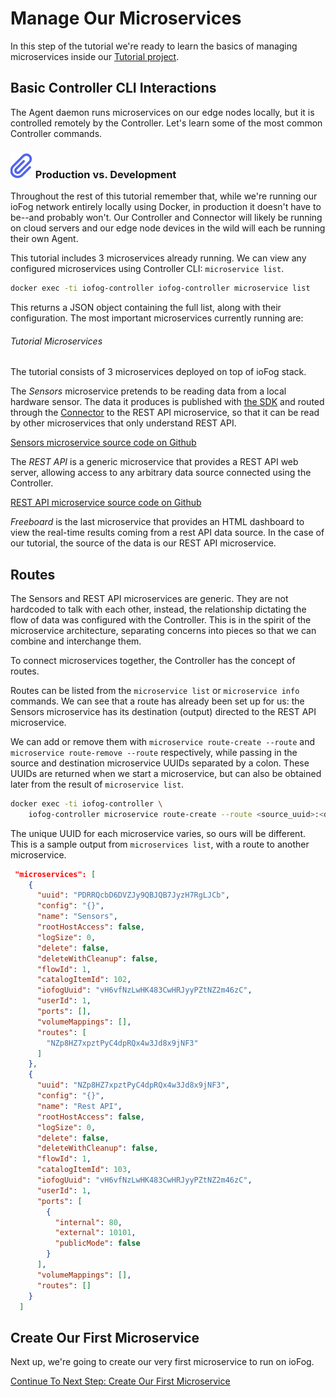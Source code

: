 # Manage Our Microservices

In this step of the tutorial we're ready to learn the basics of managing microservices inside our [Tutorial project](../tutorial/introduction.html).

## Basic Controller CLI Interactions

The Agent daemon runs microservices on our edge nodes locally, but it is controlled remotely by the Controller. Let's learn some of the most common Controller commands.

<aside class="notifications note">
  <h3><img src="/images/icos/ico-note.svg" alt=""> Production vs. Development</h3>
  <p>Throughout the rest of this tutorial remember that, while we're running our ioFog network entirely locally using Docker, in production it doesn't have to be--and probably won't. Our Controller and Connector will likely be running on cloud servers and our edge node devices in the wild will each be running their own Agent.</p>
</aside>

This tutorial includes 3 microservices already running. We can view any configured microservices using Controller CLI: `microservice list`.

```bash
docker exec -ti iofog-controller iofog-controller microservice list
```

This returns a JSON object containing the full list, along with their configuration. The most important microservices currently running are:

###### Tutorial Microservices

The tutorial consists of 3 microservices deployed on top of ioFog stack.

The _Sensors_ microservice pretends to be reading data from a local hardware sensor. The data it produces is published with [the SDK](../writing-microservices/sdk.html) and routed through the [Connector](../connectors/overview.html) to the REST API microservice, so that it can be read by other microservices that only understand REST API.

[Sensors microservice source code on Github](https://github.com/ioFog/example-microservices/tree/master/sensors-data)

The _REST API_ is a generic microservice that provides a REST API web server, allowing access to any arbitrary data source connected using the Controller.

[REST API microservice source code on Github](https://github.com/ioFog/example-microservices/tree/master/json-rest-api-cors-enabled)

_Freeboard_ is the last microservice that provides an HTML dashboard to view the real-time results coming from a rest API data source. In the case of our tutorial, the source of the data is our REST API microservice.

## Routes

The Sensors and REST API microservices are generic. They are not hardcoded to talk with each other, instead, the relationship dictating the flow of data was configured with the Controller. This is in the spirit of the microservice architecture, separating concerns into pieces so that we can combine and interchange them.

To connect microservices together, the Controller has the concept of routes.

Routes can be listed from the `microservice list` or `microservice info` commands. We can see that a route has already been set up for us: the Sensors microservice has its destination (output) directed to the REST API microservice.

We can add or remove them with `microservice route-create --route` and `microservice route-remove --route` respectively, while passing in the source and destination microservice UUIDs separated by a colon. These UUIDs are returned when we start a microservice, but can also be obtained later from the result of `microservice list`.

```bash
docker exec -ti iofog-controller \
    iofog-controller microservice route-create --route <source_uuid>:<dest_uuid>
```

The unique UUID for each microservice varies, so ours will be different. This is a sample output from `microservices list`, with a route to another microservice.

```json
 "microservices": [
    {
      "uuid": "PDRRQcbD6DVZJy9QBJQB7JyzH7RgLJCb",
      "config": "{}",
      "name": "Sensors",
      "rootHostAccess": false,
      "logSize": 0,
      "delete": false,
      "deleteWithCleanup": false,
      "flowId": 1,
      "catalogItemId": 102,
      "iofogUuid": "vH6vfNzLwHK483CwHRJyyPZtNZ2m46zC",
      "userId": 1,
      "ports": [],
      "volumeMappings": [],
      "routes": [
        "NZp8HZ7xpztPyC4dpRQx4w3Jd8x9jNF3"
      ]
    },
    {
      "uuid": "NZp8HZ7xpztPyC4dpRQx4w3Jd8x9jNF3",
      "config": "{}",
      "name": "Rest API",
      "rootHostAccess": false,
      "logSize": 0,
      "delete": false,
      "deleteWithCleanup": false,
      "flowId": 1,
      "catalogItemId": 103,
      "iofogUuid": "vH6vfNzLwHK483CwHRJyyPZtNZ2m46zC",
      "userId": 1,
      "ports": [
        {
          "internal": 80,
          "external": 10101,
          "publicMode": false
        }
      ],
      "volumeMappings": [],
      "routes": []
    }
  ]
```

## Create Our First Microservice

Next up, we're going to create our very first microservice to run on ioFog.

[Continue To Next Step: Create Our First Microservice](create-our-first-microservice-javascript.html)
